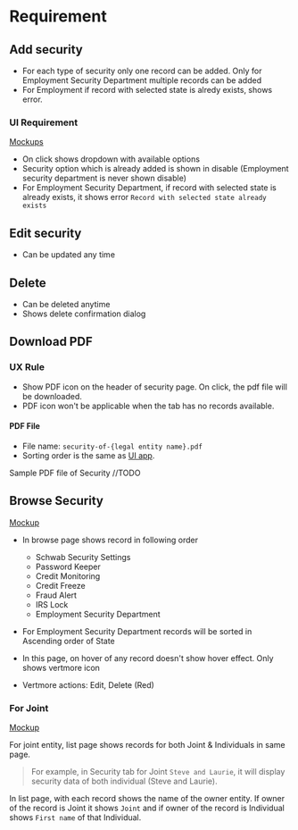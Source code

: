 # Requirement

## Add security

- For each type of security only one record can be added. Only for Employment Security Department multiple records can be added
- For Employment if record with selected state is alredy exists, shows error.

### UI Requirement

[Mockups](https://gallery.io/projects/MCHbtQVoQ2HCZfBS-vT-eRyP/files/MCEJu8Y2hyDScfIVUJ9oFuseKqumEpFAbNA)

- On click shows dropdown with available options
- Security option which is already added is shown in disable (Employment security department is never shown disable)
- For Employment Security Department, if record with selected state is already exists, it shows error `Record with selected state already exists`

## Edit security

- Can be updated any time

## Delete

- Can be deleted anytime
- Shows delete confirmation dialog

## Download PDF

### UX Rule

- Show PDF icon on the header of security page. On click, the pdf file will be downloaded.
- PDF icon won't be applicable when the tab has no records available.

#### PDF File

- File name: `security-of-{legal entity name}.pdf`
- Sorting order is the same as [UI app](#browse-security).

Sample PDF file of Security //TODO



## Browse Security

[Mockup](https://gallery.io/projects/MCHbtQVoQ2HCZfBS-vT-eRyP/files/MCEJu8Y2hyDScQUKjTkI3fu_r7NX3ezmF9s)

- In browse page shows record in following order
  - Schwab Security Settings
  - Password Keeper
  - Credit Monitoring
  - Credit Freeze
  - Fraud Alert
  - IRS Lock
  - Employment Security Department
  
- For Employment Security Department records will be sorted in Ascending order of State
- In this page, on hover of any record doesn't show hover effect. Only shows vertmore icon
- Vertmore actions: Edit, Delete (Red)

### For Joint

[Mockup](https://gallery.io/projects/MCHbtQVoQ2HCZfBS-vT-eRyP/files/MCEJu8Y2hyDScWZII774Qp6ju3A0qDd-OQA)

For joint entity, list page shows records for both Joint & Individuals in same page. 

> For example, in Security tab for Joint `Steve and Laurie`, it will display security data of both individual (Steve and Laurie).

In list page, with each record shows the name of the owner entity. If owner of the record is Joint it shows `Joint` and if owner of the record is Individual shows `First name` of that Individual.

